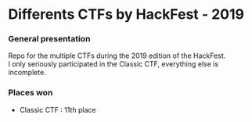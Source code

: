# Differents CTFs by HackFest - 2019

### General presentation

Repo for the multiple CTFs during the 2019 edition of the HackFest.\
I only seriously participated in the Classic CTF, everything else is incomplete.

### Places won

- Classic CTF : 11th place